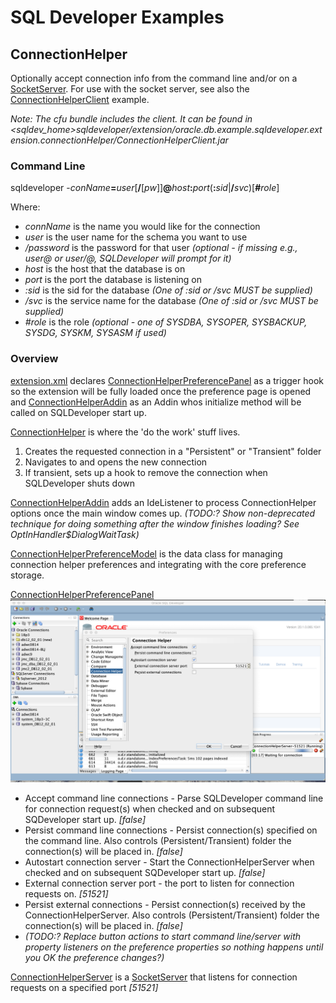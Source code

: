 # SQL Developer Examples
## ConnectionHelper
Optionally accept connection info from the command line and/or on a [SocketServer](https://docs.oracle.com/javase/tutorial/networking/sockets/clientServer.html). For use with the socket server, see also the [ConnectionHelperClient](../ConnectionHelperClient/README.md) example.

*Note: The cfu bundle includes the client. It can be found in <sqldev_home>sqldeveloper/extension/oracle.db.example.sqldeveloper.extension.connectionHelper/ConnectionHelperClient.jar*

### Command Line
sqldeveloper -_conName_**=**_user_\[**/**\[_pw_]]**@**_host_**:**_port_(**:**_sid_|**/**_svc_)\[**#**_role_]

Where:
- *connName* is the name you would like for the connection
- *user* is the user name for the schema you want to use
- */password* is the password for that user *(optional - if missing e.g., user@ or user/@, SQLDeveloper will prompt for it)*
- *host* is the host that the database is on
- *port* is the port the database is listening on
- *:sid* is the sid for the database *(One of :sid or /svc MUST be supplied)*
- */svc* is the service name for the database  *(One of :sid or /svc MUST be supplied)*
- *#role* is the role  *(optional - one of SYSDBA, SYSOPER, SYSBACKUP, SYSDG, SYSKM, SYSASM if used)*

### Overview
[extension.xml](ext/extension.xml) declares [ConnectionHelperPreferencePanel](src/oracle/db/example/sqldeveloper/extension/connectionHelper/ConnectionHelperPreferencePanel.java) as a trigger hook so the extension will be fully loaded once the preference page is opened and [ConnectionHelperAddin](src/oracle/db/example/sqldeveloper/extension/connectionhelper/ConnectionHelperAddin.java) as an Addin whos initialize method will be called on SQLDeveloper start up.

[ConnectionHelper](src/oracle/db/example/sqldeveloper/extension/connectionhelper/ConnectionHelper.java) is where the 'do the work' stuff lives.
1. Creates the requested connection in a "Persistent" or "Transient" folder
2. Navigates to and opens the new connection
3. If transient, sets up a hook to remove the connection when SQLDeveloper shuts down

[ConnectionHelperAddin](src/oracle/db/example/sqldeveloper/extension/connectionhelper/ConnectionHelperAddin.java) adds an IdeListener to process ConnectionHelper options once the main window comes up. *(TODO:? Show non-deprecated technique for doing something after the window finishes loading? See OptInHandler$DialogWaitTask)*

[ConnectionHelperPreferenceModel](src/oracle/db/example/sqldeveloper/extension/connectionhelper/ConnectionHelperPreferenceModel.java) is the data class for managing connection helper preferences and integrating with the core preference storage.

[ConnectionHelperPreferencePanel](src/oracle/db/example/sqldeveloper/extension/connectionHelper/ConnectionHelperPreferencePanel.java) 
![ConnectionHelperPreferencePanel diagram](images/ConnectionHelperPreferencePanel.png)
* Accept command line connections - Parse SQLDeveloper command line for connection request(s) when checked and on subsequent SQDeveloper start up. *[false]*
* Persist command line connections - Persist connection(s) specified on the command line. Also controls (Persistent/Transient) folder the connection(s) will be placed in. *[false]*
* Autostart connection server - Start the ConnectionHelperServer when checked and on subsequent SQDeveloper start up. *[false]*
* External connection server port - the port to listen for connection requests on. *[51521]*
* Persist external connections - Persist connection(s) received by the ConnectionHelperServer. Also controls (Persistent/Transient) folder the connection(s) will be placed in. *[false]*
* *(TODO:? Replace button actions to start command line/server with property listeners on the preference properties so nothing happens until you OK the preference changes?)* 

[ConnectionHelperServer](src/oracle/db/example/sqldeveloper/extension/connectionHelper/ConnectionHelperServer.java) is a [SocketServer](https://docs.oracle.com/javase/tutorial/networking/sockets/clientServer.html) that listens for connection requests on a specified port *[51521]*


[//]: # (https://github.com/PhilippSalvisberg/sqldev)
